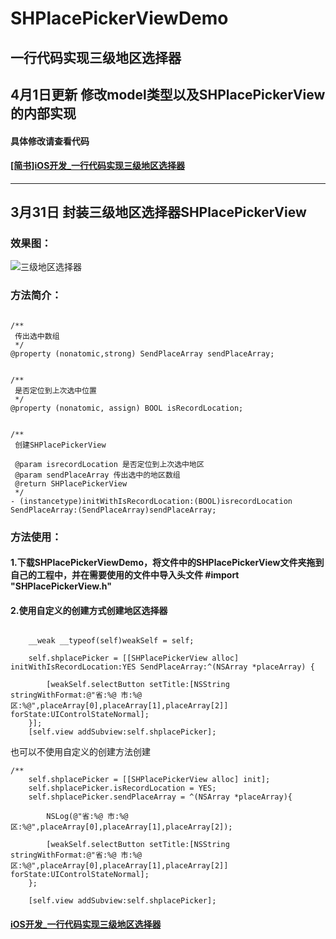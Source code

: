 # SHPlacePickerViewDemo
## 一行代码实现三级地区选择器


## 4月1日更新 修改model类型以及SHPlacePickerView的内部实现


#### 具体修改请查看代码


#### [[简书]iOS开发_一行代码实现三级地区选择器](http://www.jianshu.com/p/fe039f8e2492)



---

## 3月31日 封装三级地区选择器SHPlacePickerView


### 效果图：

![三级地区选择器](http://oixwuce1i.bkt.clouddn.com/SH%E5%9C%B0%E5%8C%BA%E9%80%89%E6%8B%A9%E5%99%A8.gif)


### 方法简介：
```objc

/**
 传出选中数组
 */
@property (nonatomic,strong) SendPlaceArray sendPlaceArray;


/**
 是否定位到上次选中位置
 */
@property (nonatomic, assign) BOOL isRecordLocation;


/**
 创建SHPlacePickerView
 
 @param isrecordLocation 是否定位到上次选中地区
 @param sendPlaceArray 传出选中的地区数组
 @return SHPlacePickerView
 */
- (instancetype)initWithIsRecordLocation:(BOOL)isrecordLocation SendPlaceArray:(SendPlaceArray)sendPlaceArray;
```


### 方法使用：
#### 1.下载SHPlacePickerViewDemo，将文件中的SHPlacePickerView文件夹拖到自己的工程中，并在需要使用的文件中导入头文件 #import "SHPlacePickerView.h"

#### 2.使用自定义的创建方式创建地区选择器
```objc

    __weak __typeof(self)weakSelf = self;
    
    self.shplacePicker = [[SHPlacePickerView alloc] initWithIsRecordLocation:YES SendPlaceArray:^(NSArray *placeArray) {
        
        [weakSelf.selectButton setTitle:[NSString stringWithFormat:@"省:%@ 市:%@ 区:%@",placeArray[0],placeArray[1],placeArray[2]] forState:UIControlStateNormal];
    }];
    [self.view addSubview:self.shplacePicker];

```

也可以不使用自定义的创建方法创建

```objc
/**
	self.shplacePicker = [[SHPlacePickerView alloc] init];
    self.shplacePicker.isRecordLocation = YES;
    self.shplacePicker.sendPlaceArray = ^(NSArray *placeArray){
        
        NSLog(@"省:%@ 市:%@ 区:%@",placeArray[0],placeArray[1],placeArray[2]);
        
        [weakSelf.selectButton setTitle:[NSString stringWithFormat:@"省:%@ 市:%@ 区:%@",placeArray[0],placeArray[1],placeArray[2]] forState:UIControlStateNormal];
    };
    
    [self.view addSubview:self.shplacePicker];
```


#### [iOS开发_一行代码实现三级地区选择器](http://www.jianshu.com/p/fe039f8e2492)